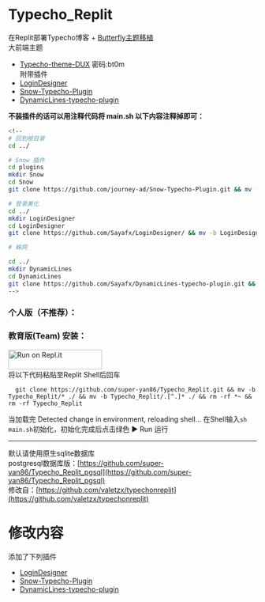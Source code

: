 # Typecho_Replit
在Replit部署Typecho博客 + [Butterfly主题移植](https://blog.wehaox.com/archives/typecho-butterfly.html#cl-3 )</br>
大前端主题</br>
- [Typecho-theme-DUX](https://wwfx.lanzouw.com/iSRQF0yqeglc) 密码:bt0m  </br>
附带插件</br>
- [LoginDesigner](https://github.com/jrotty/LoginDesigner)</br>
- [Snow-Typecho-Plugin](https://github.com/journey-ad/Snow-Typecho-Plugin)</br>
- [DynamicLines-typecho-plugin](https://github.com/1379/DynamicLines-typecho-plugin)</br>

<b>不装插件的话可以用注释代码将 <b>main.sh</b> 以下内容注释掉即可：</b></br>
```bash
<!--
# 回到根目录
cd ../

# Snow 插件
cd plugins
mkdir Snow
cd Snow
git clone https://github.com/journey-ad/Snow-Typecho-Plugin.git && mv -b Snow-Typecho-Plugin/* ./ && mv -b Snow-Typecho-Plugin/.[^.]* ./ && rm -rf *~ && rm -rf Snow-Typecho-Plugin

# 登录美化
cd ../
mkdir LoginDesigner
cd LoginDesigner
git clone https://github.com/Sayafx/LoginDesigner/ && mv -b LoginDesigner/* ./ && mv -b LoginDesigner/.[^.]* ./ && rm -rf *~ && rm -rf LoginDesigner

# 蛛网

cd ../
mkdir DynamicLines
cd DynamicLines
git clone https://github.com/Sayafx/DynamicLines-typecho-plugin.git && mv -b DynamicLines-typecho-plugin/* ./ && mv -b DynamicLines-typecho-plugin/.[^.]* ./ && rm -rf *~ && rm -rf DynamicLines-typecho-plugin
-->
```

### 个人版（不推荐）：
### 教育版(Team) 安装：
<a href="https://repl.it/github/super-yan86/Typecho_Replit">
  <img alt="Run on Repl.it" src="https://repl.it/badge/github/super-yan86/Typecho_Replit" style="height: 40px; width: 190px;" />
</a></br>
将以下代码粘贴至Replit Shell后回车

```git
  git clone https://github.com/super-yan86/Typecho_Replit.git && mv -b Typecho_Replit/* ./ && mv -b Typecho_Replit/.[^.]* ./ && rm -rf *~ && rm -rf Typecho_Replit
```

当加载完 Detected change in environment, reloading shell...
在Shell输入`sh main.sh`初始化，初始化完成后点击绿色 ▶ Run 运行

-----------------------------------------------------------------------------------------------------------------

默认请使用原生sqlite数据库</br>
postgresql数据库版：[https://github.com/super-yan86/Typecho_Replit_pgsql](https://github.com/super-yan86/Typecho_Replit_pgsql)</br>
修改自：[https://github.com/valetzx/typechonreplit](https://github.com/valetzx/typechonreplit)

# 修改内容

添加了下列插件

- [LoginDesigner](https://github.com/jrotty/LoginDesigner)
- [Snow-Typecho-Plugin](https://github.com/journey-ad/Snow-Typecho-Plugin)
- [DynamicLines-typecho-plugin](https://github.com/1379/DynamicLines-typecho-plugin)


<!--
# 关于图床

## 推荐使用 PicGo + bilibili 图床

### [点此下载PicGo](https://alist.sayagal.repl.co/d/%E5%B7%A5%E5%85%B7/PicGo-Setup-2.3.0-x64.exe)

### 在 PicGo 中安装bilibili图床插件

- 在线安装

  打开 [PicGo](https://github.com/Molunerfinn/PicGo) 详细窗口，选择**插件设置**，搜索**bili**安装，然后重启应用即可。

- 离线安装

  克隆该项目，复制项目到 以下目录：

  - Windows: `%APPDATA%\picgo\`
  - Linux: `$XDG_CONFIG_HOME/picgo/` or `~/.config/picgo/`
  - macOS: `~/Library/Application\ Support/picgo/`

  切换到新目录执行 `npm install ./picgo-plugin-smms-user`，然后重启应用即可。

### 获取B站SESSDATA

1. 登录[B站](https://www.bilibili.com/)
2. 按`F12`打开控制台
3. 找到`SESSDATA`复制即可![img](https://i0.hdslb.com/bfs/album/4b212e3692523c9baa9bfb4415b89c68fff44557.png)

### 解决B站防盗链（403）

> B站开启了防盗链，利用的是HTTP的Referer属性做判断。如果Referer是他白名单之外的网站，就会返回403

#### 全站图片使用

在外观-设置外观里找到`自定义head标签内位置内容`，设置如下标志，那么全站资源引用都不会携带referrer

```
<meta name="referrer" content="no-referrer">
```

[具体配置点此查看](https://github.com/xlzy520/picgo-plugin-bilibili.git)

PS. 自行启用插件和主题

Snow插件推荐设置，观感较好。
![Snow设置](https://images.weserv.nl/?url=https://article.biliimg.com/bfs/article/dafa22094fc8129879ee352d2763bd41299108a8.png)

[博客原址](https://syblog.repl.co/index.php/archives/3/)
-->
